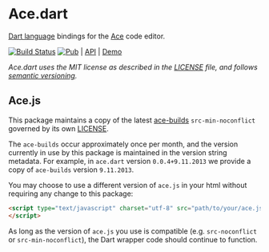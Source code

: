 # Ace.dart

[Dart language][dart] bindings for the [Ace][ace] code editor.

[![Build Status][status]][status badge] [![Pub][pub badge]][pub] | 
[API][api] | [Demo][demo]

_Ace.dart uses the MIT license as described in the [LICENSE][license] file, and 
follows [semantic versioning][]._

## Ace.js

This package maintains a copy of the latest [ace-builds][] `src-min-noconflict` 
governed by its own [LICENSE][ace-license].

The `ace-builds` occur approximately once per month, and the version currently 
in use by this package is maintained in the version string metadata.  For 
example, in `ace.dart` version `0.0.4+9.11.2013` we provide a copy of 
`ace-builds` version `9.11.2013`.

You may choose to use a different version of `ace.js` in your html without 
requiring any change to this package:

```html
<script type="text/javascript" charset="utf-8" src="path/to/your/ace.js">
</script>
```

As long as the version of `ace.js` you use is compatible (e.g. `src-noconflict` 
or `src-min-noconflict`), the Dart wrapper code should continue to function.

[ace]: http://ace.ajax.org/
[ace-builds]: https://github.com/ajaxorg/ace-builds/
[ace-license]: https://github.com/rmsmith/ace.dart/blob/master/lib/src/js/LICENSE
[ace-readme]: https://github.com/rmsmith/ace.dart/blob/master/lib/src/js/README.md
[api]: http://www.dartdocs.org/documentation/ace/latest/
[dart]: http://www.dartlang.org/
[demo]: http://rmsmith.github.io/ace.dart/examples/kitchen_sink.html
[license]: https://github.com/rmsmith/ace.dart/blob/master/LICENSE
[pub]: https://pub.dartlang.org/packages/ace
[pub badge]: http://img.shields.io/pub/v/ace.svg
[semantic versioning]: http://semver.org/
[status]: https://drone.io/github.com/rmsmith/ace.dart/status.png
[status badge]: https://drone.io/github.com/rmsmith/ace.dart/latest
